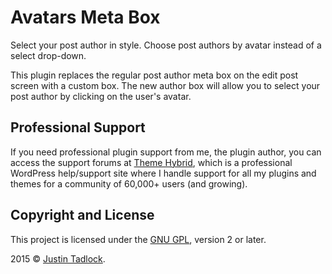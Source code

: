# Avatars Meta Box

Select your post author in style. Choose post authors by avatar instead of a select drop-down.

This plugin replaces the regular post author meta box on the edit post screen with a custom box.  The new author box will allow you to select your post author by clicking on the user's avatar.

## Professional Support

If you need professional plugin support from me, the plugin author, you can access the support forums at [Theme Hybrid](http://themehybrid.com/board/topics), which is a professional WordPress help/support site where I handle support for all my plugins and themes for a community of 60,000+ users (and growing).

## Copyright and License

This project is licensed under the [GNU GPL](http://www.gnu.org/licenses/old-licenses/gpl-2.0.html), version 2 or later.

2015 &copy; [Justin Tadlock](http://justintadlock.com).